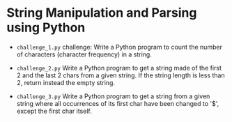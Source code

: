 # String Manipulation and Parsing using Python

- `challenge_1.py` challenge: Write a Python program to count the number of characters (character frequency) in a string.

- `challenge_2.py` Write a Python program to get a string made of the first 2 and the last 2 chars from a given string. If the string length is less than 2, return instead the empty string.

- `challenge_3.py` Write a Python program to get a string from a given string where all occurrences of its first char have been changed to '$', except the first char itself.